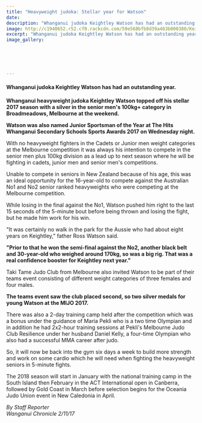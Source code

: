```yaml
---
title: "Heavyweight judoka: Stellar year for Watson"
date: 
description: "Whanganui judoka Keightley Watson has had an outstanding year..."
image: http://c1940652.r52.cf0.rackcdn.com/59e568bfb8d39a463b000380/Keightley-5-oct-chron.jpg
excerpt: "Whanganui judoka Keightley Watson has had an outstanding year."
image_gallery:
    
    
    
    
    
---
```


<h4>Whanganui judoka Keightley Watson has had an outstanding year.</h4>
<p class="element element-paragraph"><strong>Whanganui heavyweight judoka Keightley Watson topped off his stellar 2017 season with a silver in the senior men's 100kg+ category in Broadmeadows, Melbourne at the weekend.</strong></p>
<p class="element element-paragraph"><strong>Watson was also named Junior Sportsman of the Year at The Hits Whanganui Secondary Schools Sports Awards 2017 on Wednesday night.</strong></p>
<p class="element element-paragraph">With no heavyweight fighters in the Cadets or Junior men weight categories at the Melbourne competition it was always his intention to compete in the senior men plus 100kg division as a lead up to next season where he will be fighting in cadets, junior men and senior men's competitions.</p>
<p class="element element-paragraph">Unable to compete in seniors in New Zealand because of his age, this was an ideal opportunity for the 16-year-old to compete against the Australian No1 and No2 senior ranked heavyweights who were competing at the Melbourne competition.</p>
<p class="element element-paragraph">While losing in the final against the No1, Watson pushed him right to the last 15 seconds of the 5-minute bout before being thrown and losing the fight, but he made him work for his win.</p>
<p class="element element-paragraph">"It was certainly no walk in the park for the Aussie who had about eight years on Keightley," father Ross Watson said.</p>
<p class="element element-paragraph"><strong>"Prior to that he won the semi-final against the No2, another black belt and 30-year-old who weighed around 170kg, so was a big rig. That was a real confidence booster for Keightley next year."</strong></p>
<p class="element element-paragraph">Taki Tame Judo Club from Melbourne also invited Watson to be part of their teams event consisting of different weight categories of three females and four males.</p>
<p class="element element-paragraph"><strong>The teams event saw the club placed second, so two silver medals for young Watson at the MIJO 2017.</strong></p>
<p class="element element-paragraph">There was also a 2-day training camp held after the competition which was a bonus under the guidance of Maria Pekli who is a two time Olympian and in addition he had 2x2-hour training sessions at Pekli's Melbourne Judo Club Resilience under her husband Daniel Kelly, a four-time Olympian who also had a successful MMA career after judo.</p>
<p class="element element-paragraph">So, it will now be back into the gym six days a week to build more strength and work on some cardio which he will need when fighting the heavyweight seniors in 5-minute fights.</p>
<p class="element element-paragraph">The 2018 season will start in January with the national training camp in the South Island then February in the ACT International open in Canberra, followed by Gold Coast in March before selection begins for the Oceania Judo Union event in New Caledonia in April.</p>
<p class="element element-paragraph"><em>By Staff Reporter</em><br /><em>Wanganui Chronicle 2/11/17</em></p>

